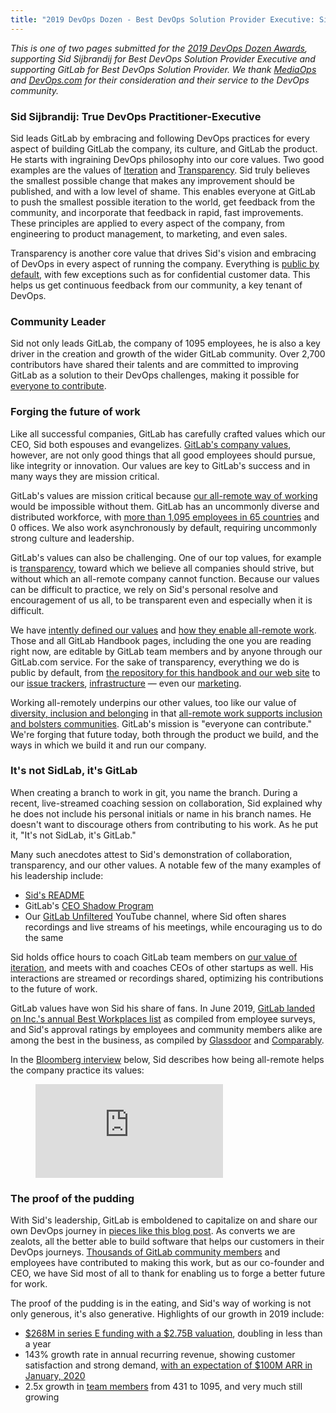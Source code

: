 ```yaml
---
title: "2019 DevOps Dozen - Best DevOps Solution Provider Executive: Sid Sijbrandij"
---
```


*This is one of two pages submitted for the [2019 DevOps Dozen Awards](https://devopsdozen.com/), supporting Sid Sijbrandij for Best DevOps Solution Provider Executive and supporting GitLab for Best DevOps Solution Provider. We thank [MediaOps](https://mediaops.io/) and [DevOps.com](https://devops.com/) for their consideration and their service to the DevOps community.*

### Sid Sijbrandij: True DevOps Practitioner-Executive

Sid leads GitLab by embracing and following DevOps practices for every aspect of building GitLab the company, its culture, and GitLab the product. He starts with ingraining DevOps philosophy into our core values. Two good examples are the values of [Iteration](/handbook/values/#iteration) and [Transparency](/handbook/values/#transparency). Sid truly believes the smallest possible change that makes any improvement should be published, and with a low level of shame. This enables everyone at GitLab to push the smallest possible iteration to the world, get feedback from the community, and incorporate that feedback in rapid, fast improvements. These principles are applied to every aspect of the company, from engineering to product management, to marketing, and even sales.

Transparency is another core value that drives Sid's vision and embracing of DevOps in every aspect of running the company. Everything is [public by default](/handbook/values/#public-by-default), with few exceptions such as for confidential customer data. This helps us get continuous feedback from our community, a key tenant of DevOps.

### Community Leader

Sid not only leads GitLab, the company of 1095 employees, he is also a key driver in the creation and growth of the wider GitLab community. Over 2,700 contributors have shared their talents and are committed to improving GitLab as a solution to their DevOps challenges, making it possible for [everyone to contribute](/handbook/company/mission/#mission).

### Forging the future of work

Like all successful companies, GitLab has carefully crafted values which our CEO, Sid both espouses and evangelizes. [GitLab's company values](/handbook/values/), however, are not only good things that all good employees should pursue, like integrity or innovation. Our values are key to GitLab's success and in many ways they are mission critical.

GitLab's values are mission critical because [our all-remote way of working](/handbook/company/culture/all-remote/) would be impossible without them. GitLab has an uncommonly diverse and distributed workforce, with [more than 1,095 employees in 65 countries](/handbook/company/team/) and 0 offices. We also work asynchronously by default, requiring uncommonly strong culture and leadership.

GitLab's values can also be challenging. One of our top values, for example is [transparency](/handbook/values/#transparency), toward which we believe all companies should strive, but without which an all-remote company cannot function. Because our values can be difficult to practice, we rely on Sid's personal resolve and encouragement of us all, to be transparent even and especially when it is difficult.

We have [intently defined our values](/handbook/values/) and [how they enable all-remote work](/handbook/company/culture/all-remote/values/). Those and all GitLab Handbook pages, including the one you are reading right now, are editable by GitLab team members and by anyone through our GitLab.com service. For the sake of transparency, everything we do is public by default, from [the repository for this handbook and our web site](https://gitlab.com/gitlab-com/www-gitlab-com/) to our [issue trackers](https://gitlab.com/gitlab-org/gitlab/issues), [infrastructure](https://gitlab.com/gitlab-com/gl-infra/infrastructure/issues) — even our [marketing](https://gitlab.com/groups/gitlab-com/marketing/-/issues).

Working all-remotely underpins our other values, too like our value of [diversity, inclusion and belonging](/handbook/values/#diversity-inclusion) in that [all-remote work supports inclusion and bolsters communities](https://about.gitlab.com/blog/2019/12/06/how-all-remote-supports-inclusion-and-bolsters-communities/). GitLab's mission is "everyone can contribute." We're forging that future today, both through the product we build, and the ways in which we build it and run our company.

### It's not SidLab, it's GitLab

When creating a branch to work in git, you name the branch. During a recent, live-streamed coaching session on collaboration, Sid explained why he does not include his personal initials or name in his branch names. He doesn't want to discourage others from contributing to his work. As he put it, "It's not SidLab, it's GitLab."

Many such anecdotes attest to Sid's demonstration of collaboration, transparency, and our other values. A notable few of the many examples of his leadership include:

- [Sid's README](/handbook/ceo/)
- GitLab's [CEO Shadow Program](/handbook/ceo/shadow/)
- Our [GitLab Unfiltered](https://www.youtube.com/channel/UCMtZ0sc1HHNtGGWZFDRTh5A/videos) YouTube channel, where Sid often shares recordings and live streams of his meetings, while encouraging us to do the same

Sid holds office hours to coach GitLab team members on [our value of iteration](/handbook/values/#iteration), and meets with and coaches CEOs of other startups as well. His interactions are streamed or recordings shared, optimizing his contributions to the future of work.

GitLab values have won Sid his share of fans. In June 2019, [GitLab landed on Inc.'s annual Best Workplaces list](https://www.inc.com/cameron-albert-deitch/gitlab-tips-remote-workforce.html) as compiled from employee surveys, and Sid's approval ratings by employees and community members alike are among the best in the business, as compiled by [Glassdoor](https://www.glassdoor.com/Reviews/GitLab-Reviews-E1296544.htm) and [Comparably](https://www.comparably.com/competitors/cloudbees-ceo-vs-gitlab-ceo).

In the [Bloomberg interview](https://youtu.be/AtfE4rB0kis) below, Sid describes how being all-remote helps the company practice its values:

<!-- blank line -->
<figure class="video_container">
  <iframe src="https://www.youtube.com/embed/AtfE4rB0kis?start=157" frameborder="0" allowfullscreen="true"> </iframe>
</figure>
<!-- blank line -->

### The proof of the pudding

With Sid's leadership, GitLab is emboldened to capitalize on and share our own DevOps journey in [pieces like this blog post](https://about.gitlab.com/blog/2019/10/03/gitlab-journey-to-cicd/). As converts we are zealots, all the better able to build software that helps our customers in their DevOps journeys. [Thousands of GitLab community members](https://about.gitlab.com/community/contribute/) and employees have contributed to making this work, but as our co-founder and CEO, we have Sid most of all to thank for enabling us to forge a better future for work.

The proof of the pudding is in the eating, and Sid's way of working is not only generous, it's also generative. Highlights of our growth in 2019 include:

- [$268M in series E funding with a $2.75B valuation](https://about.gitlab.com/blog/2019/09/17/gitlab-series-e-funding/), doubling in less than a year
- 143% growth rate in annual recurring revenue, showing customer satisfaction and strong demand, [with an expectation of $100M ARR in January, 2020](https://techcrunch.com/2019/12/13/the-newest-members-of-the-100m-arr-club/)
- 2.5x growth in [team members](/handbook/company/team/) from 431 to 1095, and very much still growing
